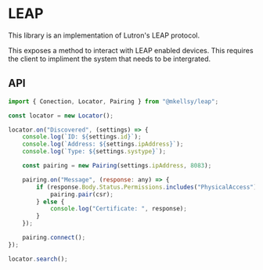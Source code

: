 # LEAP
This library is an implementation of Lutron's LEAP protocol.

This exposes a method to interact with LEAP enabled devices. This requires the client to impliment the system that needs to be intergrated.

## API
```js
import { Conection, Locator, Pairing } from "@mkellsy/leap";

const locator = new Locator();

locator.on("Discovered", (settings) => {
    console.log(`ID: ${settings.id}`);
    console.log(`Address: ${settings.ipAddress}`);
    console.log(`Type: ${settings.systype}`);

    const pairing = new Pairing(settings.ipAddress, 8083);

    pairing.on("Message", (response: any) => {
        if (response.Body.Status.Permissions.includes("PhysicalAccess")) {
            pairing.pair(csr);
        } else {
            console.log("Certificate: ", response);
        }
    });

    pairing.connect();
});

locator.search();
```
